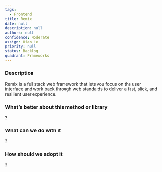 ```yaml
---
tags:
  - Frontend
title: Remix
date: null
description: null
authors: null
confidence: Moderate
assign: Hien Le
priority: null
status: Backlog
quadrant: Frameworks
---
```


<!-- table_of_contents cc398275-0217-49b0-8dad-a998b243c918 -->

### Description

Remix is a full stack web framework that lets you focus on the user interface and work back through web standards to deliver a fast, slick, and resilient user experience.

### What’s better about this method or library

?

### What can we do with it

?

### How should we adopt it

?

<!-- child_database e4755feb-bb96-41e4-ab63-52efa9befea2 -->
